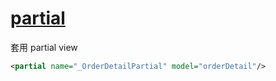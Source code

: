# [partial](https://www.learnrazorpages.com/razor-pages/partial-pages)

套用 partial view 

```xml
<partial name="_OrderDetailPartial" model="orderDetail"/>
```

